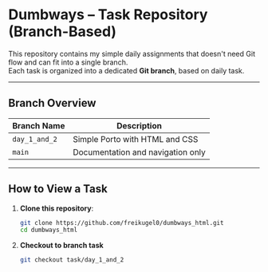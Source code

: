 # Dumbways – Task Repository (Branch-Based)

This repository contains my simple daily assignments that doesn't need Git flow and can fit into a single branch.  
Each task is organized into a dedicated **Git branch**, based on daily task.

---

## Branch Overview

| Branch Name   | Description                       |
| ------------- | --------------------------------- |
| `day_1_and_2` | Simple Porto with HTML and CSS    |
| `main`        | Documentation and navigation only |

---

## How to View a Task

1. **Clone this repository**:
   ```bash
   git clone https://github.com/freikugel0/dumbways_html.git
   cd dumbways_html
   ```
2. **Checkout to branch task**
   ```bash
   git checkout task/day_1_and_2
   ```
